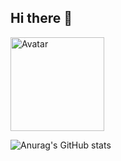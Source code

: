 ## Hi there 👋
<img src="https://scontent.fsgn1-1.fna.fbcdn.net/v/t39.30808-1/321095835_829500151465248_1036732933682073172_n.jpg?stp=cp6_dst-jpg_s200x200&_nc_cat=101&ccb=1-7&_nc_sid=0ecb9b&_nc_ohc=V92RYgGL3PEQ7kNvgFvBQ_8&_nc_ht=scontent.fsgn1-1.fna&_nc_gid=A2ET7RgwuejKOt3mVxczhWe&oh=00_AYCO0tBd-mHf8PUCUCnyZPlQvC34cR-ONWCPsWUJsonhCg&oe=6703E9F5" alt="Avatar" width="150"/>

![Anurag's GitHub stats](https://github-readme-stats.vercel.app/api?username=anhhung190503&hide=contribs,prs)
<!--
**anhhung190503/anhhung190503** is a ✨ _special_ ✨ repository because its `README.md` (this file) appears on your GitHub profile.

Here are some ideas to get you started:

- 🔭 I’m currently working on ...
- 🌱 I’m currently learning ...
- 👯 I’m looking to collaborate on ...
- 🤔 I’m looking for help with ...
- 💬 Ask me about ...
- 📫 How to reach me: ...
- 😄 Pronouns: ...
- ⚡ Fun fact: ...
-->
